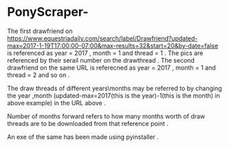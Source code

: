# PonyScraper-

The first drawfriend on https://www.equestriadaily.com/search/label/Drawfriend?updated-max=2017-1-19T17:00:00-07:00&max-results=32&start=20&by-date=false is referenced as year = 2017 , month = 1 and thread = 1 . The pics are referenced by their serail number on the drawthread . The second drawfriend on the same URL is referecned as year = 2017  , month = 1 and thread = 2 and so on .


The draw threads of different years\months may be referred to by changing the year ,month (updated-max=2017(this is the year)-1(this is the month) in above example) in the URL above .


Number of months forward refers to how many months worth of draw threads are to be downloaded from that reference point . 

An exe of the same has been made using pyinstaller .
